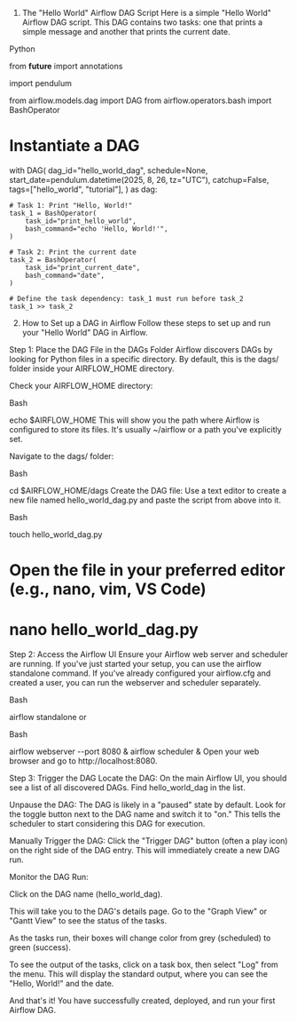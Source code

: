 1. The "Hello World" Airflow DAG Script
Here is a simple "Hello World" Airflow DAG script. This DAG contains two tasks: one that prints a simple message and another that prints the current date.

Python

from __future__ import annotations

import pendulum

from airflow.models.dag import DAG
from airflow.operators.bash import BashOperator

# Instantiate a DAG
with DAG(
    dag_id="hello_world_dag",
    schedule=None,
    start_date=pendulum.datetime(2025, 8, 26, tz="UTC"),
    catchup=False,
    tags=["hello_world", "tutorial"],
) as dag:

    # Task 1: Print "Hello, World!"
    task_1 = BashOperator(
        task_id="print_hello_world",
        bash_command="echo 'Hello, World!'",
    )

    # Task 2: Print the current date
    task_2 = BashOperator(
        task_id="print_current_date",
        bash_command="date",
    )

    # Define the task dependency: task_1 must run before task_2
    task_1 >> task_2
2. How to Set up a DAG in Airflow
Follow these steps to set up and run your "Hello World" DAG in Airflow.

Step 1: Place the DAG File in the DAGs Folder
Airflow discovers DAGs by looking for Python files in a specific directory. By default, this is the dags/ folder inside your AIRFLOW_HOME directory.

Check your AIRFLOW_HOME directory:

Bash

echo $AIRFLOW_HOME
This will show you the path where Airflow is configured to store its files. It's usually ~/airflow or a path you've explicitly set.

Navigate to the dags/ folder:

Bash

cd $AIRFLOW_HOME/dags
Create the DAG file:
Use a text editor to create a new file named hello_world_dag.py and paste the script from above into it.

Bash

touch hello_world_dag.py

# Open the file in your preferred editor (e.g., nano, vim, VS Code)
# nano hello_world_dag.py


Step 2: Access the Airflow UI
Ensure your Airflow web server and scheduler are running. If you've just started your setup, you can use the airflow standalone command. If you've already configured your airflow.cfg and created a user, you can run the webserver and scheduler separately.

Bash

airflow standalone
or

Bash

airflow webserver --port 8080 &
airflow scheduler &
Open your web browser and go to http://localhost:8080.

Step 3: Trigger the DAG
Locate the DAG:
On the main Airflow UI, you should see a list of all discovered DAGs. Find hello_world_dag in the list.

Unpause the DAG:
The DAG is likely in a "paused" state by default. Look for the toggle button next to the DAG name and switch it to "on." This tells the scheduler to start considering this DAG for execution.

Manually Trigger the DAG:
Click the "Trigger DAG" button (often a play icon) on the right side of the DAG entry. This will immediately create a new DAG run.

Monitor the DAG Run:

Click on the DAG name (hello_world_dag).

This will take you to the DAG's details page. Go to the "Graph View" or "Gantt View" to see the status of the tasks.

As the tasks run, their boxes will change color from grey (scheduled) to green (success).

To see the output of the tasks, click on a task box, then select "Log" from the menu. This will display the standard output, where you can see the "Hello, World!" and the date.

And that's it! You have successfully created, deployed, and run your first Airflow DAG.